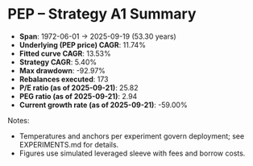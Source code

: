 # PEP – Strategy A1 Summary

- **Span**: 1972-06-01 → 2025-09-19 (53.30 years)
- **Underlying (PEP price) CAGR**: 11.74%
- **Fitted curve CAGR**: 13.53%
- **Strategy CAGR**: 5.40%
- **Max drawdown**: -92.97%
- **Rebalances executed**: 173
- **P/E ratio (as of 2025-09-21)**: 25.82
- **PEG ratio (as of 2025-09-21)**: 2.94
- **Current growth rate (as of 2025-09-21)**: -59.00%

Notes:

- Temperatures and anchors per experiment govern deployment; see EXPERIMENTS.md for details.
- Figures use simulated leveraged sleeve with fees and borrow costs.

